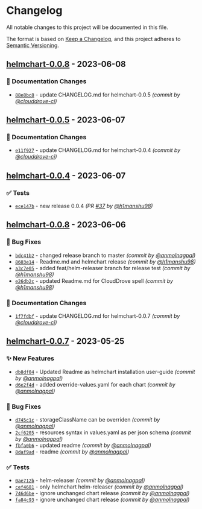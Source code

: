 # Changelog
All notable changes to this project will be documented in this file.

The format is based on [Keep a Changelog](https://keepachangelog.com/en/1.0.0/),
and this project adheres to [Semantic Versioning](https://semver.org/spec/v2.0.0.html).
## [helmchart-0.0.8] - 2023-06-08
### :memo: Documentation Changes
- [`88e8bc8`](https://github.com/clouddrove/helmchart/commit/88e8bc80426b872de7ed0eb844b63a04a0d50260) - update CHANGELOG.md for helmchart-0.0.5 *(commit by [@clouddrove-ci](https://github.com/clouddrove-ci))*


## [helmchart-0.0.5] - 2023-06-07
### :memo: Documentation Changes
- [`e11f927`](https://github.com/clouddrove/helmchart/commit/e11f927b0a410655d469d94b01166c1279fff14e) - update CHANGELOG.md for helmchart-0.0.4 *(commit by [@clouddrove-ci](https://github.com/clouddrove-ci))*


## [helmchart-0.0.4] - 2023-06-07
### :white_check_mark: Tests
- [`ece147b`](https://github.com/clouddrove/helmchart/commit/ece147b65f9d17b8151c760e4a069b7e599ea872) - new release 0.0.4 *(PR [#37](https://github.com/clouddrove/helmchart/pull/37) by [@h1manshu98](https://github.com/h1manshu98))*


## [helmchart-0.0.8] - 2023-06-06
### :bug: Bug Fixes
- [`bdc41b2`](https://github.com/clouddrove/helmchart/commit/bdc41b2505dddb9c1eeb73de6121cf50e5082948) - changed release branch to master *(commit by [@anmolnagpal](https://github.com/anmolnagpal))*
- [`8603e14`](https://github.com/clouddrove/helmchart/commit/8603e1466c7b9eaab02fc1fb08e1eaf4bf8e4c50) - Readme.md  and helmchart release *(commit by [@h1manshu98](https://github.com/h1manshu98))*
- [`a3c7e05`](https://github.com/clouddrove/helmchart/commit/a3c7e05839382f190206eba1b9b5d2648684d472) - added feat/helm-releaser branch for release test *(commit by [@h1manshu98](https://github.com/h1manshu98))*
- [`e26db2c`](https://github.com/clouddrove/helmchart/commit/e26db2cc5d771e9bda22347021655ab7364d479c) - updated Readme.md for CloudDrove spell *(commit by [@h1manshu98](https://github.com/h1manshu98))*

### :memo: Documentation Changes
- [`1f7fdbf`](https://github.com/clouddrove/helmchart/commit/1f7fdbf4adcc035e74a12c3f8cde9dae4d687ce6) - update CHANGELOG.md for helmchart-0.0.7 *(commit by [@clouddrove-ci](https://github.com/clouddrove-ci))*


## [helmchart-0.0.7] - 2023-05-25
### :sparkles: New Features
- [`db8df04`](https://github.com/clouddrove/helmchart/commit/db8df04f517455716693d7baec0cbd05adc16b5d) - Updated Readme as helmchart installation user-guide *(commit by [@anmolnagpal](https://github.com/anmolnagpal))*
- [`d6e2f4d`](https://github.com/clouddrove/helmchart/commit/d6e2f4dd5ada187837f3bd7a35684118c7b68270) - added override-values.yaml for each chart *(commit by [@anmolnagpal](https://github.com/anmolnagpal))*

### :bug: Bug Fixes
- [`d745c1c`](https://github.com/clouddrove/helmchart/commit/d745c1c5a8f14c321335ede399aa1e7f619af1c8) - storageClassName can be overriden *(commit by [@anmolnagpal](https://github.com/anmolnagpal))*
- [`2cf6205`](https://github.com/clouddrove/helmchart/commit/2cf620513aec380805cd35e9bfda76a748944796) - resources syntax in values.yaml as per json schema *(commit by [@anmolnagpal](https://github.com/anmolnagpal))*
- [`fbfa0b6`](https://github.com/clouddrove/helmchart/commit/fbfa0b6ca2f9a79ff0a0ee7a30b1d0bf3ee05478) - updated readme *(commit by [@anmolnagpal](https://github.com/anmolnagpal))*
- [`8daf9ad`](https://github.com/clouddrove/helmchart/commit/8daf9ad3793536b568728ea3b983e7c6c52d9e26) - readme *(commit by [@anmolnagpal](https://github.com/anmolnagpal))*

### :white_check_mark: Tests
- [`0ae712b`](https://github.com/clouddrove/helmchart/commit/0ae712b4539962cf54ca4cee910317363c72dda7) - helm-releaser *(commit by [@anmolnagpal](https://github.com/anmolnagpal))*
- [`cef4681`](https://github.com/clouddrove/helmchart/commit/cef4681199e93f91013b12a48075aeb628d8bbaf) - only helmchart helm-releaser *(commit by [@anmolnagpal](https://github.com/anmolnagpal))*
- [`746d6be`](https://github.com/clouddrove/helmchart/commit/746d6be42b724d1387253c045f9c5ec49a22f5c2) - ignore unchanged chart release *(commit by [@anmolnagpal](https://github.com/anmolnagpal))*
- [`fa84c93`](https://github.com/clouddrove/helmchart/commit/fa84c93b26a1328a6e9bc4488d076718a4b8ce27) - ignore unchanged chart release *(commit by [@anmolnagpal](https://github.com/anmolnagpal))*


[helmchart-0.0.7]: https://github.com/clouddrove/helmchart/compare/v44...helmchart-0.0.7
[helmchart-0.0.8]: https://github.com/clouddrove/helmchart/compare/helmchart-0.0.7...helmchart-0.0.8
[helmchart-0.0.4]: https://github.com/clouddrove/helmchart/compare/helmchart-0.0.3...helmchart-0.0.4
[helmchart-0.0.5]: https://github.com/clouddrove/helmchart/compare/helmchart-0.0.4...helmchart-0.0.5
[helmchart-0.0.8]: https://github.com/clouddrove/helmchart/compare/helmchart-0.0.5...helmchart-0.0.8